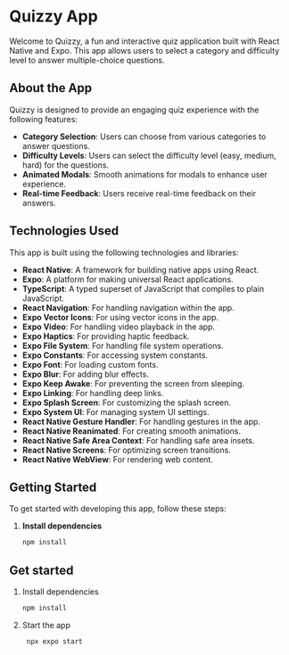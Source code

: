 # Quizzy App

Welcome to Quizzy, a fun and interactive quiz application built with React Native and Expo. This app allows users to select a category and difficulty level to answer multiple-choice questions.

## About the App

Quizzy is designed to provide an engaging quiz experience with the following features:

- **Category Selection**: Users can choose from various categories to answer questions.
- **Difficulty Levels**: Users can select the difficulty level (easy, medium, hard) for the questions.
- **Animated Modals**: Smooth animations for modals to enhance user experience.
- **Real-time Feedback**: Users receive real-time feedback on their answers.

## Technologies Used

This app is built using the following technologies and libraries:

- **React Native**: A framework for building native apps using React.
- **Expo**: A platform for making universal React applications.
- **TypeScript**: A typed superset of JavaScript that compiles to plain JavaScript.
- **React Navigation**: For handling navigation within the app.
- **Expo Vector Icons**: For using vector icons in the app.
- **Expo Video**: For handling video playback in the app.
- **Expo Haptics**: For providing haptic feedback.
- **Expo File System**: For handling file system operations.
- **Expo Constants**: For accessing system constants.
- **Expo Font**: For loading custom fonts.
- **Expo Blur**: For adding blur effects.
- **Expo Keep Awake**: For preventing the screen from sleeping.
- **Expo Linking**: For handling deep links.
- **Expo Splash Screen**: For customizing the splash screen.
- **Expo System UI**: For managing system UI settings.
- **React Native Gesture Handler**: For handling gestures in the app.
- **React Native Reanimated**: For creating smooth animations.
- **React Native Safe Area Context**: For handling safe area insets.
- **React Native Screens**: For optimizing screen transitions.
- **React Native WebView**: For rendering web content.

## Getting Started

To get started with developing this app, follow these steps:

1. **Install dependencies**

   ```bash
   npm install
   ```

## Get started

1. Install dependencies

   ```bash
   npm install
   ```

2. Start the app

   ```bash
    npx expo start
   ```
